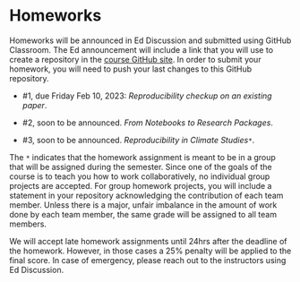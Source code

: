 # Homeworks

Homeworks will be announced in Ed Discussion and submitted using GitHub Classroom. The Ed announcement will include a link that you will use to create a 
repository in the [course GitHub site](https://github.com/UCB-stat-159-s23). In order to submit your homework, you will need to push your last changes to 
this GitHub repository. 

* #1, due Friday Feb 10, 2023: _Reproducibility checkup on an existing paper_.

* #2, soon to be announced. _From Notebooks to Research Packages_.

* #3, soon to be announced. _Reproducibility in Climate Studies_`*`.


The `*` indicates that the homework assignment is meant to be in a group that will be assigned during the semester. Since one of the goals of the course is to teach you how to work collaboratively, no individual group projects are accepted. For group homework projects, you will include a statement in your repository acknowledging the contribution of each team member. Unless there is a major, unfair imbalance in the amount of work done by each team member, the same grade will be assigned to all team members.

We will accept late homework assignments until 24hrs after the deadline of the homework. However, in those cases a 25% penalty will be applied to the final score. In case of emergency, please reach out to the instructors using Ed Discussion. 